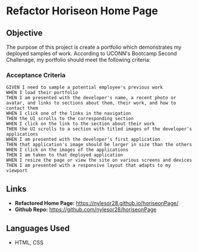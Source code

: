 # Refactor Horiseon Home Page

## Objective
The purpose of this project is create a portfolio which demonstrates my deployed samples of work. According to UCONN's Bootcamp Second Challenage, my portfolio should meet the following criteria:



### Acceptance Criteria

```
GIVEN I need to sample a potential employee's previous work
WHEN I load their portfolio
THEN I am presented with the developer's name, a recent photo or avatar, and links to sections about them, their work, and how to contact them
WHEN I click one of the links in the navigation
THEN the UI scrolls to the corresponding section
WHEN I click on the link to the section about their work
THEN the UI scrolls to a section with titled images of the developer's applications
WHEN I am presented with the developer's first application
THEN that application's image should be larger in size than the others
WHEN I click on the images of the applications
THEN I am taken to that deployed application
WHEN I resize the page or view the site on various screens and devices
THEN I am presented with a responsive layout that adapts to my viewport
```


## Links

* **Refactored Home Page:** <https://nylesor28.github.io/horiseonPage/> 
* **Github Repo:** <https://github.com/nylesor28/horiseonPage>


## Languages Used
* HTML, CSS


